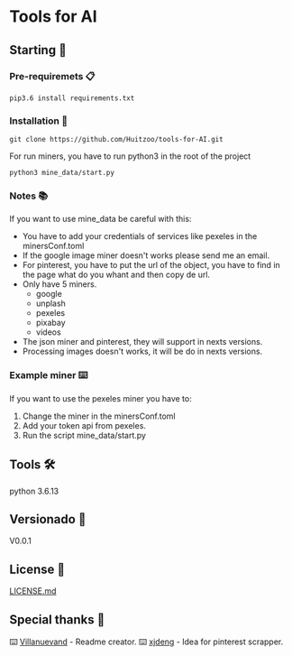 # Tools for AI

## Starting  🚀

### Pre-requiremets 📋

```
pip3.6 install requirements.txt
```

### Installation 🔧

```
git clone https://github.com/Huitzoo/tools-for-AI.git
```

For run miners, you have to run python3 in the root of the project

```
python3 mine_data/start.py
```

### Notes 📚
If you want to use mine_data be careful with this: 
* You have to add your credentials of services like pexeles in the minersConf.toml
* If the google image miner doesn't works please send me an email.
* For pinterest, you have to put the url of the object, you have to find in the page what do you whant and then copy de url.
* Only have 5 miners.
    * google
    * unplash
    * pexeles
    * pixabay
    * videos
* The json miner and pinterest, they will support in nexts versions.
* Processing images doesn't works, it will be do in nexts versions.


### Example miner ⌨️

If you want to use the pexeles miner you have to:

1. Change the miner in the minersConf.toml 
2. Add your token api from pexeles.
3. Run the script mine_data/start.py


## Tools 🛠️

python 3.6.13

## Versionado 📌
V0.0.1

## License 📄
[LICENSE.md](LICENSE.md) 

## Special thanks 🎁
⌨️ [Villanuevand](https://github.com/Villanuevand) - Readme creator.
⌨️ [xjdeng](https://github.com/xjdeng/pinterest-image-scraper) - Idea for pinterest scrapper.
